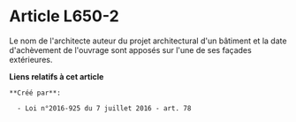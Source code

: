 # Article L650-2

Le nom de l'architecte auteur du projet architectural d'un bâtiment et la date d'achèvement de l'ouvrage sont apposés sur
l'une de ses façades extérieures.

**Liens relatifs à cet article**

	**Créé par**:

	  - Loi n°2016-925 du 7 juillet 2016 - art. 78
